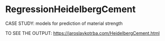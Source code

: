 # RegressionHeidelbergCement

CASE STUDY: models for prediction of material strength

TO SEE THE OUTPUT: https://jaroslavkotrba.com/HeidelbergCement.html

